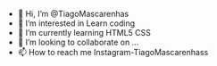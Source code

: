 - 👋 Hi, I’m @TiagoMascarenhas
- 👀 I’m interested in Learn coding
- 🌱 I’m currently learning HTML5 CSS
- 💞️ I’m looking to collaborate on ...
- 📫 How to reach me Instagram-TiagoMascarenhass

<!---
TiagoMascarenhas/TiagoMascarenhas is a ✨ special ✨ repository because its `README.md` (this file) appears on your GitHub profile.
You can click the Preview link to take a look at your changes.
--->
